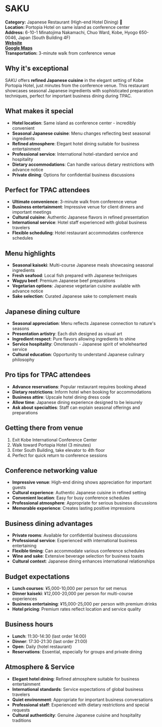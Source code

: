 # SAKU

**Category:** Japanese Restaurant (High-end Hotel Dining) 🍱  
**Location:** Portopia Hotel on same island as conference center  
**Address:** 6-10-1 Minatojima Nakamachi, Chuo Ward, Kobe, Hyogo 650-0046, Japan (South Building 4F)  
**[Website](https://www.portopia.co.jp/restaurant/detail/saku/)**  
**[Google Maps](https://maps.app.goo.gl/3J3nBAoiUN6pAwyh8)**  
**Transportation:** 3-minute walk from conference venue  

## Why it's exceptional

SAKU offers **refined Japanese cuisine** in the elegant setting of Kobe Portopia Hotel, just minutes from the conference venue. This restaurant showcases seasonal Japanese ingredients with sophisticated preparation techniques, perfect for important business dining during TPAC.

## What makes it special

- **Hotel location**: Same island as conference center - incredibly convenient
- **Seasonal Japanese cuisine**: Menu changes reflecting best seasonal ingredients
- **Refined atmosphere**: Elegant hotel dining suitable for business entertainment
- **Professional service**: International hotel-standard service and hospitality
- **Dietary accommodations**: Can handle various dietary restrictions with advance notice
- **Private dining**: Options for confidential business discussions

## Perfect for TPAC attendees

- **Ultimate convenience**: 3-minute walk from conference venue
- **Business entertainment**: Impressive venue for client dinners and important meetings
- **Cultural cuisine**: Authentic Japanese flavors in refined presentation
- **International service**: Hotel staff experienced with global business travelers
- **Flexible scheduling**: Hotel restaurant accommodates conference schedules

## Menu highlights

- **Seasonal kaiseki**: Multi-course Japanese meals showcasing seasonal ingredients
- **Fresh seafood**: Local fish prepared with Japanese techniques
- **Wagyu beef**: Premium Japanese beef preparations
- **Vegetarian options**: Japanese vegetarian cuisine available with advance notice
- **Sake selection**: Curated Japanese sake to complement meals

## Japanese dining culture

- **Seasonal appreciation**: Menu reflects Japanese connection to nature's seasons
- **Presentation artistry**: Each dish designed as visual art
- **Ingredient respect**: Pure flavors allowing ingredients to shine
- **Service hospitality**: Omotenashi - Japanese spirit of wholehearted service
- **Cultural education**: Opportunity to understand Japanese culinary philosophy

## Pro tips for TPAC attendees

- **Advance reservations**: Popular restaurant requires booking ahead
- **Dietary restrictions**: Inform hotel when booking for accommodations
- **Business attire**: Upscale hotel dining dress code
- **Allow time**: Japanese dining experience designed to be leisurely
- **Ask about specialties**: Staff can explain seasonal offerings and preparations

## Getting there from venue

1. Exit Kobe International Conference Center
2. Walk toward Portopia Hotel (3 minutes)
3. Enter South Building, take elevator to 4th floor
4. Perfect for quick return to conference sessions

## Conference networking value

- **Impressive venue**: High-end dining shows appreciation for important guests
- **Cultural experience**: Authentic Japanese cuisine in refined setting
- **Convenient location**: Easy for busy conference schedules
- **Professional atmosphere**: Appropriate for serious business discussions
- **Memorable experience**: Creates lasting positive impressions

## Business dining advantages

- **Private rooms**: Available for confidential business discussions
- **Professional service**: Experienced with international business entertaining
- **Flexible timing**: Can accommodate various conference schedules
- **Wine and sake**: Extensive beverage selection for business toasts
- **Cultural context**: Japanese dining enhances international relationships

## Budget expectations

- **Lunch courses**: ¥5,000-10,000 per person for set menus
- **Dinner kaiseki**: ¥12,000-20,000 per person for multi-course experiences
- **Business entertaining**: ¥15,000-25,000 per person with premium drinks
- **Hotel pricing**: Premium rates reflect location and service quality

## Business hours

- **Lunch**: 11:30-14:30 (last order 14:00)
- **Dinner**: 17:30-21:30 (last order 21:00)
- **Open**: Daily (hotel restaurant)
- **Reservations**: Essential, especially for groups and private dining

## Atmosphere & Service

- **Elegant hotel dining**: Refined atmosphere suitable for business entertainment
- **International standards**: Service expectations of global business travelers
- **Quiet environment**: Appropriate for important business conversations
- **Professional staff**: Experienced with dietary restrictions and special requests
- **Cultural authenticity**: Genuine Japanese cuisine and hospitality traditions